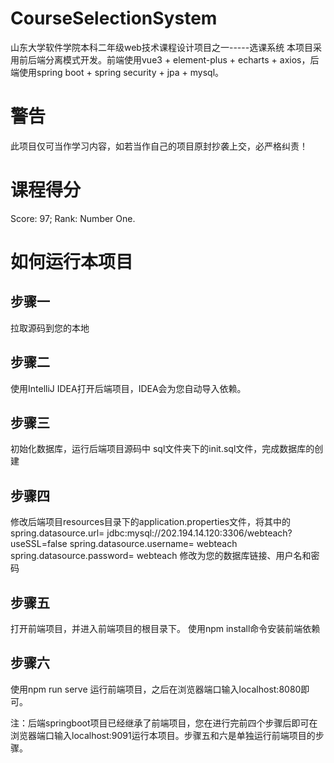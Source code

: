 # CourseSelectionSystem
山东大学软件学院本科二年级web技术课程设计项目之一-----选课系统
本项目采用前后端分离模式开发。前端使用vue3 + element-plus + echarts + axios，后端使用spring boot + spring security + jpa + mysql。
# 警告
此项目仅可当作学习内容，如若当作自己的项目原封抄袭上交，必严格纠责！
# 课程得分
Score: 97; Rank: Number One.
# 如何运行本项目
## 步骤一
拉取源码到您的本地
## 步骤二
使用IntelliJ IDEA打开后端项目，IDEA会为您自动导入依赖。
## 步骤三
初始化数据库，运行后端项目源码中 sql文件夹下的init.sql文件，完成数据库的创建
## 步骤四
修改后端项目resources目录下的application.properties文件，将其中的
spring.datasource.url= jdbc:mysql://202.194.14.120:3306/webteach?useSSL=false
spring.datasource.username= webteach
spring.datasource.password= webteach
修改为您的数据库链接、用户名和密码
## 步骤五
打开前端项目，并进入前端项目的根目录下。
使用npm install命令安装前端依赖
## 步骤六
使用npm run serve 运行前端项目，之后在浏览器端口输入localhost:8080即可。

注：后端springboot项目已经继承了前端项目，您在进行完前四个步骤后即可在浏览器端口输入localhost:9091运行本项目。步骤五和六是单独运行前端项目的步骤。
